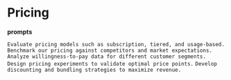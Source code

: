 # Pricing

**prompts**

`Evaluate pricing models such as subscription, tiered, and usage-based.`
`Benchmark our pricing against competitors and market expectations.`
`Analyze willingness-to-pay data for different customer segments.`
`Design pricing experiments to validate optimal price points.`
`Develop discounting and bundling strategies to maximize revenue.`